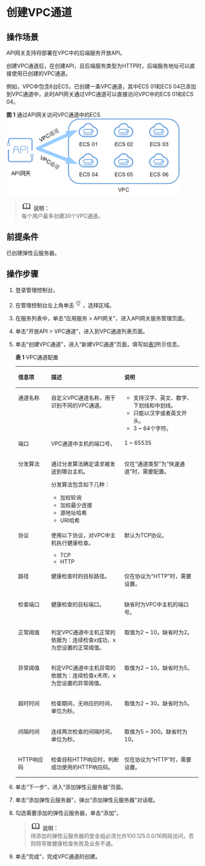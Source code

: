 # 创建VPC通道<a name="apig-zh-ug-180425081"></a>

## 操作场景<a name="section397917113411"></a>

API网关支持将部署在VPC中的后端服务开放API。

创建VPC通道后，在创建API，且后端服务类型为HTTP时，后端服务地址可以直接使用已创建的VPC通道。

例如，VPC中包含6台ECS，已创建一条VPC通道，其中ECS 01和ECS 04已添加到VPC通道中，此时API网关通过VPC通道可以直接访问VPC中的ECS 01和ECS 04。

**图 1**  通过API网关访问VPC通道中的ECS<a name="fig9786748164416"></a>  
![](figures/通过API网关访问VPC通道中的ECS.png "通过API网关访问VPC通道中的ECS")

>![](public_sys-resources/icon-note.gif) **说明：**   
>每个用户最多创建30个VPC通道。  

## 前提条件<a name="section0671164213481"></a>

已创建弹性云服务器。

## 操作步骤<a name="section1579620508489"></a>

1.  登录管理控制台。
2.  在管理控制台左上角单击![](figures/icon-region.png)，选择区域。
3.  在服务列表中，单击“应用服务 \> API网关”，进入API网关服务管理页面。
4.  单击“开放API \> VPC通道”，进入到VPC通道列表页面。
5.  单击“创建VPC通道”，进入“新建VPC通道”页面，填写如[表1](#table1110161851716)所示信息。

    **表 1**  VPC通道配置

    <a name="table1110161851716"></a>
    <table><thead align="left"><tr id="row11118189178"><th class="cellrowborder" valign="top" width="18%" id="mcps1.2.4.1.1"><p id="p11112181178"><a name="p11112181178"></a><a name="p11112181178"></a>信息项</p>
    </th>
    <th class="cellrowborder" valign="top" width="40%" id="mcps1.2.4.1.2"><p id="p4111018131716"><a name="p4111018131716"></a><a name="p4111018131716"></a>描述</p>
    </th>
    <th class="cellrowborder" valign="top" width="42%" id="mcps1.2.4.1.3"><p id="p7111111841712"><a name="p7111111841712"></a><a name="p7111111841712"></a>说明</p>
    </th>
    </tr>
    </thead>
    <tbody><tr id="row6111191851715"><td class="cellrowborder" valign="top" width="18%" headers="mcps1.2.4.1.1 "><p id="p16111181817177"><a name="p16111181817177"></a><a name="p16111181817177"></a>通道名称</p>
    </td>
    <td class="cellrowborder" valign="top" width="40%" headers="mcps1.2.4.1.2 "><p id="p3111101851711"><a name="p3111101851711"></a><a name="p3111101851711"></a>自定义VPC通道名称，用于识别不同的VPC通道。</p>
    </td>
    <td class="cellrowborder" valign="top" width="42%" headers="mcps1.2.4.1.3 "><a name="ul9322050165213"></a><a name="ul9322050165213"></a><ul id="ul9322050165213"><li>支持汉字、英文、数字、下划线和中划线。</li><li>只能以汉字或者英文开头。</li><li>3 ~ 64个字符。</li></ul>
    </td>
    </tr>
    <tr id="row18111101816173"><td class="cellrowborder" valign="top" width="18%" headers="mcps1.2.4.1.1 "><p id="p611161871720"><a name="p611161871720"></a><a name="p611161871720"></a>端口</p>
    </td>
    <td class="cellrowborder" valign="top" width="40%" headers="mcps1.2.4.1.2 "><p id="p11119181176"><a name="p11119181176"></a><a name="p11119181176"></a>VPC通道中主机的端口号。</p>
    </td>
    <td class="cellrowborder" valign="top" width="42%" headers="mcps1.2.4.1.3 "><p id="p85434411179"><a name="p85434411179"></a><a name="p85434411179"></a>1 ~ 65535</p>
    </td>
    </tr>
    <tr id="row311112189175"><td class="cellrowborder" valign="top" width="18%" headers="mcps1.2.4.1.1 "><p id="p711181861718"><a name="p711181861718"></a><a name="p711181861718"></a>分发算法</p>
    </td>
    <td class="cellrowborder" valign="top" width="40%" headers="mcps1.2.4.1.2 "><p id="p61112186175"><a name="p61112186175"></a><a name="p61112186175"></a>通过分发算法确定请求被发送到哪台主机。</p>
    <p id="p243201117507"><a name="p243201117507"></a><a name="p243201117507"></a>分发算法包含如下几种：</p>
    <a name="ul24918264502"></a><a name="ul24918264502"></a><ul id="ul24918264502"><li>加权轮询</li><li>加权最少连接</li><li>源地址哈希</li><li>URI哈希</li></ul>
    </td>
    <td class="cellrowborder" valign="top" width="42%" headers="mcps1.2.4.1.3 "><p id="p311118181174"><a name="p311118181174"></a><a name="p311118181174"></a>仅在“通道类型”为“快速通道”时，需要配置。</p>
    </td>
    </tr>
    <tr id="row131116181170"><td class="cellrowborder" valign="top" width="18%" headers="mcps1.2.4.1.1 "><p id="p9111018101714"><a name="p9111018101714"></a><a name="p9111018101714"></a>协议</p>
    </td>
    <td class="cellrowborder" valign="top" width="40%" headers="mcps1.2.4.1.2 "><p id="p2011131851712"><a name="p2011131851712"></a><a name="p2011131851712"></a>使用以下协议，对VPC中主机执行健康检查。</p>
    <a name="ul19904951155719"></a><a name="ul19904951155719"></a><ul id="ul19904951155719"><li>TCP</li><li>HTTP</li></ul>
    </td>
    <td class="cellrowborder" valign="top" width="42%" headers="mcps1.2.4.1.3 "><p id="p15111121815177"><a name="p15111121815177"></a><a name="p15111121815177"></a>默认为TCP协议。</p>
    </td>
    </tr>
    <tr id="row18456130124815"><td class="cellrowborder" valign="top" width="18%" headers="mcps1.2.4.1.1 "><p id="p184571630114817"><a name="p184571630114817"></a><a name="p184571630114817"></a>路径</p>
    </td>
    <td class="cellrowborder" valign="top" width="40%" headers="mcps1.2.4.1.2 "><p id="p613810287424"><a name="p613810287424"></a><a name="p613810287424"></a>健康检查时的目标路径。</p>
    </td>
    <td class="cellrowborder" valign="top" width="42%" headers="mcps1.2.4.1.3 "><p id="p11381528154218"><a name="p11381528154218"></a><a name="p11381528154218"></a>仅在协议为“HTTP”时，需要设置。</p>
    </td>
    </tr>
    <tr id="row311151817174"><td class="cellrowborder" valign="top" width="18%" headers="mcps1.2.4.1.1 "><p id="p12111518111715"><a name="p12111518111715"></a><a name="p12111518111715"></a>检查端口</p>
    </td>
    <td class="cellrowborder" valign="top" width="40%" headers="mcps1.2.4.1.2 "><p id="p141118181171"><a name="p141118181171"></a><a name="p141118181171"></a>健康检查的目标端口。</p>
    </td>
    <td class="cellrowborder" valign="top" width="42%" headers="mcps1.2.4.1.3 "><p id="p31121118191714"><a name="p31121118191714"></a><a name="p31121118191714"></a>缺省时为VPC中主机的端口号。</p>
    </td>
    </tr>
    <tr id="row1611281881717"><td class="cellrowborder" valign="top" width="18%" headers="mcps1.2.4.1.1 "><p id="p511241811178"><a name="p511241811178"></a><a name="p511241811178"></a>正常阈值</p>
    </td>
    <td class="cellrowborder" valign="top" width="40%" headers="mcps1.2.4.1.2 "><p id="p311281816174"><a name="p311281816174"></a><a name="p311281816174"></a>判定VPC通道中主机正常的依据为：连续检查<em id="i421224922811"><a name="i421224922811"></a><a name="i421224922811"></a>x</em>成功，x为您设置的正常阈值。</p>
    </td>
    <td class="cellrowborder" valign="top" width="42%" headers="mcps1.2.4.1.3 "><p id="p1211261861710"><a name="p1211261861710"></a><a name="p1211261861710"></a>取值为2 ~ 10。缺省时为2。</p>
    </td>
    </tr>
    <tr id="row1852365410195"><td class="cellrowborder" valign="top" width="18%" headers="mcps1.2.4.1.1 "><p id="p1952385471913"><a name="p1952385471913"></a><a name="p1952385471913"></a>异常阈值</p>
    </td>
    <td class="cellrowborder" valign="top" width="40%" headers="mcps1.2.4.1.2 "><p id="p75241154111912"><a name="p75241154111912"></a><a name="p75241154111912"></a>判定VPC通道中主机异常的依据为：连续检查<em id="i37296135294"><a name="i37296135294"></a><a name="i37296135294"></a>x失败</em>，x为您设置的异常阈值。</p>
    </td>
    <td class="cellrowborder" valign="top" width="42%" headers="mcps1.2.4.1.3 "><p id="p35246549198"><a name="p35246549198"></a><a name="p35246549198"></a>取值为2 ~ 10。缺省时为5。</p>
    </td>
    </tr>
    <tr id="row9935144112016"><td class="cellrowborder" valign="top" width="18%" headers="mcps1.2.4.1.1 "><p id="p1393513414209"><a name="p1393513414209"></a><a name="p1393513414209"></a>超时时间</p>
    </td>
    <td class="cellrowborder" valign="top" width="40%" headers="mcps1.2.4.1.2 "><p id="p109350415202"><a name="p109350415202"></a><a name="p109350415202"></a>检查期间，无响应的时间，单位为秒。</p>
    </td>
    <td class="cellrowborder" valign="top" width="42%" headers="mcps1.2.4.1.3 "><p id="p29359472013"><a name="p29359472013"></a><a name="p29359472013"></a>取值为2 ~ 30。缺省时为5。</p>
    </td>
    </tr>
    <tr id="row12537112014201"><td class="cellrowborder" valign="top" width="18%" headers="mcps1.2.4.1.1 "><p id="p653772016204"><a name="p653772016204"></a><a name="p653772016204"></a>间隔时间</p>
    </td>
    <td class="cellrowborder" valign="top" width="40%" headers="mcps1.2.4.1.2 "><p id="p145371520162013"><a name="p145371520162013"></a><a name="p145371520162013"></a>连续两次检查的间隔时间，单位为秒。</p>
    </td>
    <td class="cellrowborder" valign="top" width="42%" headers="mcps1.2.4.1.3 "><p id="p15537152082011"><a name="p15537152082011"></a><a name="p15537152082011"></a>取值为5 ~ 300。缺省时为10。</p>
    </td>
    </tr>
    <tr id="row154521040174814"><td class="cellrowborder" valign="top" width="18%" headers="mcps1.2.4.1.1 "><p id="p29821396421"><a name="p29821396421"></a><a name="p29821396421"></a>HTTP响应码</p>
    </td>
    <td class="cellrowborder" valign="top" width="40%" headers="mcps1.2.4.1.2 "><p id="p33611150135410"><a name="p33611150135410"></a><a name="p33611150135410"></a>检查目标HTTP响应时，判断成功使用的HTTP响应码。</p>
    </td>
    <td class="cellrowborder" valign="top" width="42%" headers="mcps1.2.4.1.3 "><p id="p3982103914426"><a name="p3982103914426"></a><a name="p3982103914426"></a>仅在协议为“HTTP”时，需要设置。</p>
    </td>
    </tr>
    </tbody>
    </table>

6.  单击“下一步”，进入“添加弹性云服务器”页面。
7.  单击“添加弹性云服务器”，弹出“添加弹性云服务器”对话框。
8.  勾选需要添加的弹性云服务器，单击“添加”。

    >![](public_sys-resources/icon-note.gif) **说明：**   
    >待添加的弹性云服务器的安全组必须允许100.125.0.0/16网段访问，否则将导致健康检查失败及业务不通。  

9.  单击“完成”，完成VPC通道的创建。

